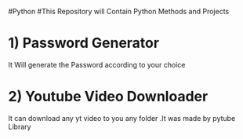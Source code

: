#Python
#This Repository will Contain Python Methods and Projects


# 1) Password Generator
  It Will generate the Password according to your choice 

# 2) Youtube Video Downloader
  It can download any yt video to you any folder .It was made by pytube Library
